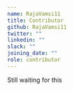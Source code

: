 ```yaml
---
name: RajaVamsi11
title: Contributor
github: RajaVamsi11
twitter: ""
linkedin: ""
slack: ""
joining_date: ""
role: contributor
---
```


Still waiting for this

